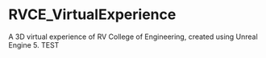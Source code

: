 # RVCE_VirtualExperience
A 3D virtual experience of RV College of Engineering, created using Unreal Engine 5.
TEST
